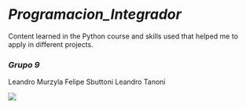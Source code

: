 # <i><b>Programacion_Integrador</b></i>
Content learned in the Python course and skills used that helped me to apply in different projects.

### <i><b>Grupo 9</b></i>
Leandro Murzyla
Felipe Sbuttoni
Leandro Tanoni

<p align="left">
  <a href="https://skillicons.dev">
    <img src="https://skillicons.dev/icons?i=python&perline=14" />
  </a>
</p>
